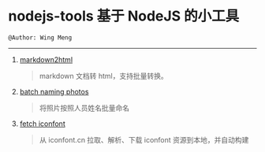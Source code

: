 # nodejs-tools 基于 NodeJS 的小工具
    @Author: Wing Meng
---

1. [markdown2html](/markdown2html) 
    > markdown 文档转 html，支持批量转换。

1. [batch naming photos](/batch-naming-photos)
    > 将照片按照人员姓名批量命名

1. [fetch iconfont](/fetch-iconfont)
    > 从 iconfont.cn 拉取、解析、下载 iconfont 资源到本地，并自动构建   
